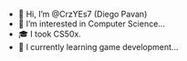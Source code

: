 - 👋 Hi, I’m @CrzYEs7 (Diego Pavan)
- 👀 I’m interested in Computer Science...
- 🎓 I took CS50x.
- 🌱 I currently learning game development...

<!---
CrzYEs7/CrzYEs7 is a ✨ special ✨ repository because its `README.md` (this file) appears on your GitHub profile.
You can click the Preview link to take a look at your changes.
--->
